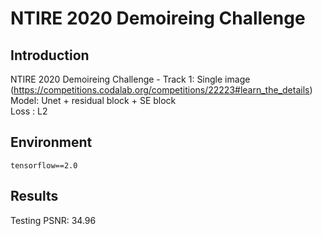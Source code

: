 # NTIRE 2020 Demoireing Challenge

## Introduction
NTIRE 2020 Demoireing Challenge - Track 1: Single image (https://competitions.codalab.org/competitions/22223#learn_the_details) 
Model: Unet + residual block + SE block  
Loss : L2  

## Environment

```
tensorflow==2.0
```

## Results
Testing PSNR: 34.96